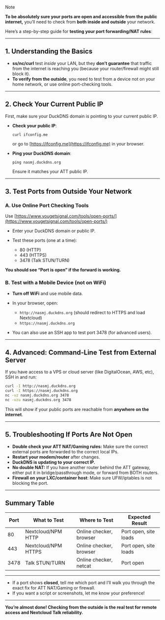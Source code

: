 >[!NOTE]
>**To be absolutely sure your ports are open and accessible from the public internet,** you’ll need to check from **both inside and outside** your network.

Here’s a step-by-step guide for **testing your port forwarding/NAT rules**:

---

## **1. Understanding the Basics**

* **ss/nc/curl** test *inside* your LAN, but they **don’t guarantee** that traffic from the internet is reaching you (because your router/firewall might still block it).
* **To verify from the outside**, you need to test from a device not on your home network, or use online port-checking tools.

---

## **2. Check Your Current Public IP**

First, make sure your DuckDNS domain is pointing to your current public IP.

* **Check your public IP**:

  ```
  curl ifconfig.me
  ```

  or go to [https://ifconfig.me](https://ifconfig.me) in your browser.
* **Ping your DuckDNS domain**:

  ```
  ping nasmj.duckdns.org
  ```

  Ensure it matches your ATT public IP.

---

## **3. Test Ports from Outside Your Network**

### **A. Use Online Port Checking Tools**

Use [https://www.yougetsignal.com/tools/open-ports/](https://www.yougetsignal.com/tools/open-ports/)

* Enter your DuckDNS domain or public IP.
* Test these ports (one at a time):

  * 80 (HTTP)
  * 443 (HTTPS)
  * 3478 (Talk STUN/TURN)

**You should see “Port is open” if the forward is working.**

### **B. Test with a Mobile Device (not on WiFi)**

* **Turn off WiFi** and use mobile data.
* In your browser, open:

  * `http://nasmj.duckdns.org` (should redirect to HTTPS and load Nextcloud)
  * `https://nasmj.duckdns.org`
* You can also use an SSH app to test port 3478 (for advanced users).

---

## **4. Advanced: Command-Line Test from External Server**

If you have access to a VPS or cloud server (like DigitalOcean, AWS, etc), SSH in and run:

```bash
curl -I http://nasmj.duckdns.org
curl -I https://nasmj.duckdns.org
nc -vz nasmj.duckdns.org 3478
nc -vzu nasmj.duckdns.org 3478
```

This will show if your public ports are reachable from **anywhere on the internet**.

---

## **5. Troubleshooting If Ports Are Not Open**

* **Double check your ATT NAT/Gaming rules:**
  Make sure the correct external ports are forwarded to the correct local IPs.
* **Restart your modem/router** after changes.
* **DuckDNS is updating to your correct IP.**
* **No double NAT:** If you have another router behind the ATT gateway, either put it in bridge/passthrough mode, or forward from BOTH routers.
* **Firewall on your LXC/container host**: Make sure UFW/iptables is not blocking the port.

---

## **Summary Table**

| **Port** | **What to Test**    | **Where to Test**       | **Expected Result**   |
| -------- | ------------------- | ----------------------- | --------------------- |
| 80       | Nextcloud/NPM HTTP  | Online checker, browser | Port open, site loads |
| 443      | Nextcloud/NPM HTTPS | Online checker, browser | Port open, site loads |
| 3478     | Talk STUN/TURN      | Online checker, netcat  | Port open             |

---

* If a port shows **closed**, tell me which port and I’ll walk you through the exact fix for ATT NAT/Gaming or firewall.
* If you want a script or screenshots, let me know your preference!

---

**You’re almost done! Checking from the outside is the real test for remote access and Nextcloud Talk reliability.**
